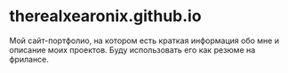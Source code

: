 # therealxearonix.github.io

Мой сайт-портфолио, на котором есть краткая информация обо мне и описание моих проектов. Буду использовать его как резюме на фрилансе.
